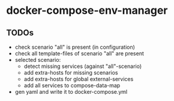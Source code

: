 # docker-compose-env-manager
## TODOs
- check scenario "all" is present (in configuration)
- check all template-files of scenario "all" are present
- selected scenario:
    - detect missing services (against "all"-scenario)
    - add extra-hosts for missing scenarios
    - add extra-hosts for global external-services
    - add all services to compose-data-map
- gen yaml and write it to docker-compose.yml 
